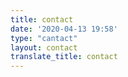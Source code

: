 ```yaml
---
title: contact
date: '2020-04-13 19:58'
type: "cantact"
layout: contact
translate_title: contact
---
```

